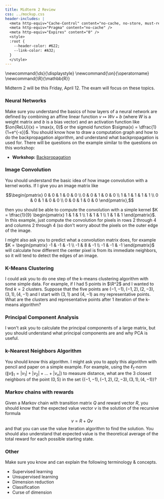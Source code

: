 ```yaml
---
title: Midterm 2 Review
css: ../mockup.css
header-includes: |
  <meta http-equiv="Cache-Control" content="no-cache, no-store, must-revalidate" />
  <meta http-equiv="Pragma" content="no-cache" />
  <meta http-equiv="Expires" content="0" />
  <style>
  :root {
    --header-color:	#622; 
    --link-color: #A32; 
  }
  </style>
---
```


\newcommand{\ds}{\displaystyle}
\newcommand{\on}{\operatorname}
\newcommand{\R}{\mathbb{R}}

Midterm 2 will be this Friday, April 12.  The exam will focus on these topics. 

### Neural Networks

Make sure you understand the basics of how layers of a neural network are defined by combining an affine linear function $v \mapsto Wv + b$ (where $W$ is a weight matrix and $b$ is a bias vector) and an activation function like $\on{ReLU}(x) = \max(x, 0)$ or the sigmoid function $\sigma(x) = \dfrac{1}{1+e^{-x}}$. You should know how to draw a computation graph and how to do the backpropagation algorithm, and understand what backpropagation is used for. There will be questions on the example similar to the questions on this workshop:

* **Workshop:** [Backpropagation](Workshops/Backpropagation.pdf)


### Image Convolution

You should understand the basic idea of how image convolution with a kernel works.  If I give you an image matrix like 

$$\begin{pmatrix} 0 & 0 & 1 & 0 & 0 \\ 0 & 0 & 1 & 0 & 0 \\ 1 & 1 & 1 & 1 & 1 \\ 0 & 0 & 1 & 0 & 0 \\ 0 & 0 & 1 & 0 & 0 \end{pmatrix},$$

then you should be able to compute the convolution with a simple kernel $K = \tfrac{1}{9} \begin{pmatrix} 1 & 1 & 1 \\ 1 & 1 & 1 \\ 1 & 1 & 1 \end{pmatrix}$.  In this example, just compute the convolution for pixels in rows 2 through 4 and columns 2 through 4 (so don't worry about the pixels on the outer edge of the image. 

I might also ask you to predict what a convolution matrix does, for example $K = \begin{pmatrix} -1 & -1 & -1 \\ -1 & 8 & -1 \\ -1 & -1 & -1 \end{pmatrix}$ will calculate how different the center pixel is from its immediate neighbors, so it will tend to detect the edges of an image.  

### K-Means Clustering

I could ask you to do one step of the k-means clustering algorithm with some simple data.  For example, if I had 5 points in $\R^2$ and I wanted to find $k = 2$ clusters.  Suppose that the five points are $(-1,-1), (-1,2), (2,-3), (3,1), (4,-1)$ and I start with $(3,1)$ and $(4,-1)$ as my representative points.  What are the clusters and representative points after 1 iteration of the k-means algorithm?  

### Principal Component Analysis 

I won't ask you to calculate the principal components of a large matrix, but you should understand what principal components are and why PCA is useful.  


### k-Nearest Neighbors Algorithm

You should know this algorithm.  I might ask you to apply this algorithm with pencil and paper on a simple example.  For example, using the $\ell_1$-norm ($\|v\|_1 = |v_1| + |v_2| + \ldots + |v_n|$) to measure distance, what are the 3 closest neighbors of the point $(0,5)$ in the set $\{ (-1,-1), (-1,2), (2,-3), (3,1), (4,-1) \}$? 

### Markov chains with rewards

Given a Markov chain with transition matrix $Q$ and reward vector $R$, you should know that the expected value vector $v$ is the solution of the recursive formula
$$ v = R + Qv$$
and that you can use the value iteration algorithm to find the solution.  You should also understand that expected value is the theoretical average of the total reward for each possible starting state. 

### Other 

Make sure you know and can explain the following terminology & concepts. 

* Supervised learning
* Unsupervised learning
* Dimension reduction
* Classification 
* Curse of dimension



<br>
<br>
<br>
<br>
<br>
<br>
<br>
<br>

